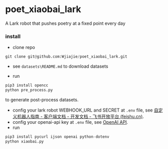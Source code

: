 # poet_xiaobai_lark
A Lark robot that pushes poetry at a fixed point every day



### install

* clone repo

```python
git clone git@github.com:Wjiajie/poet_xiaobai_lark.git

```

* see `datasets\README.md` to download datasets

* run

```python
pip3 install opencc
python pre_process.py
```

to generate post-process datasets.

* config your lark robot WEBHOOK_URL and SECRET at `.env` file, see [自定义机器人指南 - 客户端文档 - 开发文档 - 飞书开放平台 (feishu.cn)](https://open.feishu.cn/document/ukTMukTMukTM/ucTM5YjL3ETO24yNxkjN).
* config your openai-api key at `.env` file, see [OpenAI API](https://openai.com/api/).
* run

```python
pip3 install pycurl ijson openai python-dotenv
python xiaobai.py
```



